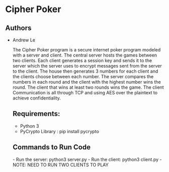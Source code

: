 <h1> Cipher Poker </h1>

<h2>Authors</h2>
<ul>
  <li>Andrew Le</li>
 
<p>The Cipher Poker program is a secure internet poker program modeled with a server and client. The central server hosts the games between two clients. Each client  generates a session key and sends it to the server which the server uses to encrypt messages sent from the server to the client. The house then generates 3 numbers for each client and the clients choose between each number. The server compares the numbers in each round and the client with the highest number wins the round. The client that wins at least two rounds wins the game. The client Communication is all through TCP and using AES over the plaintext to achieve confidentiality. 
</p>
<h2> Requirements:</h2>
<ul>
  <li>Python 3</li>
  <li>PyCrypto Library : pip install pycrypto </li>
</ul>

<h2>Commands to Run Code</h2>
- Run the server: python3 server.py
- Run the client: python3 client.py
- NOTE: NEED TO RUN TWO CLIENTS TO PLAY
